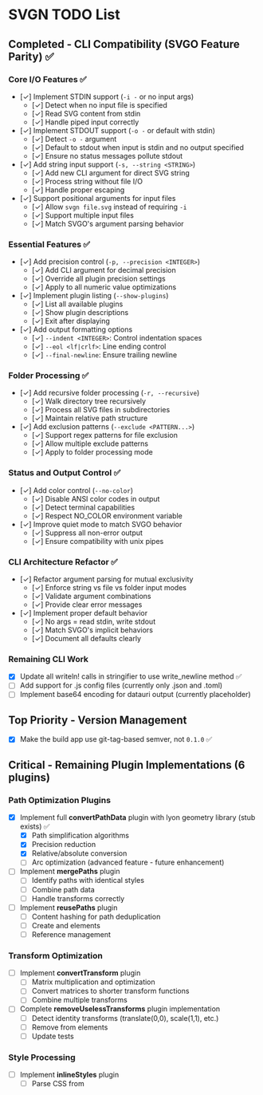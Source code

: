 # SVGN TODO List

## Completed - CLI Compatibility (SVGO Feature Parity) ✅

### Core I/O Features ✅
- [✓] Implement STDIN support (`-i -` or no input args)
  - [✓] Detect when no input file is specified
  - [✓] Read SVG content from stdin
  - [✓] Handle piped input correctly
- [✓] Implement STDOUT support (`-o -` or default with stdin)
  - [✓] Detect `-o -` argument
  - [✓] Default to stdout when input is stdin and no output specified
  - [✓] Ensure no status messages pollute stdout
- [✓] Add string input support (`-s, --string <STRING>`)
  - [✓] Add new CLI argument for direct SVG string
  - [✓] Process string without file I/O
  - [✓] Handle proper escaping
- [✓] Support positional arguments for input files
  - [✓] Allow `svgn file.svg` instead of requiring `-i`
  - [✓] Support multiple input files
  - [✓] Match SVGO's argument parsing behavior

### Essential Features ✅
- [✓] Add precision control (`-p, --precision <INTEGER>`)
  - [✓] Add CLI argument for decimal precision
  - [✓] Override all plugin precision settings
  - [✓] Apply to all numeric value optimizations
- [✓] Implement plugin listing (`--show-plugins`)
  - [✓] List all available plugins
  - [✓] Show plugin descriptions
  - [✓] Exit after displaying
- [✓] Add output formatting options
  - [✓] `--indent <INTEGER>`: Control indentation spaces
  - [✓] `--eol <lf|crlf>`: Line ending control
  - [✓] `--final-newline`: Ensure trailing newline

### Folder Processing ✅
- [✓] Add recursive folder processing (`-r, --recursive`)
  - [✓] Walk directory tree recursively
  - [✓] Process all SVG files in subdirectories
  - [✓] Maintain relative path structure
- [✓] Add exclusion patterns (`--exclude <PATTERN...>`)
  - [✓] Support regex patterns for file exclusion
  - [✓] Allow multiple exclude patterns
  - [✓] Apply to folder processing mode

### Status and Output Control ✅
- [✓] Add color control (`--no-color`)
  - [✓] Disable ANSI color codes in output
  - [✓] Detect terminal capabilities
  - [✓] Respect NO_COLOR environment variable
- [✓] Improve quiet mode to match SVGO behavior
  - [✓] Suppress all non-error output
  - [✓] Ensure compatibility with unix pipes

### CLI Architecture Refactor ✅
- [✓] Refactor argument parsing for mutual exclusivity
  - [✓] Enforce string vs file vs folder input modes
  - [✓] Validate argument combinations
  - [✓] Provide clear error messages
- [✓] Implement proper default behavior
  - [✓] No args = read stdin, write stdout
  - [✓] Match SVGO's implicit behaviors
  - [✓] Document all defaults clearly

### Remaining CLI Work
- [x] Update all writeln! calls in stringifier to use write_newline method ✅
- [ ] Add support for .js config files (currently only .json and .toml)
- [ ] Implement base64 encoding for datauri output (currently placeholder)

## Top Priority - Version Management
- [x] Make the build app use git-tag-based semver, not `0.1.0` ✅

## Critical - Remaining Plugin Implementations (6 plugins)

### Path Optimization Plugins
- [x] Implement full **convertPathData** plugin with lyon geometry library (stub exists) ✅
  - [x] Path simplification algorithms
  - [x] Precision reduction
  - [x] Relative/absolute conversion
  - [ ] Arc optimization (advanced feature - future enhancement)
- [ ] Implement **mergePaths** plugin
  - [ ] Identify paths with identical styles
  - [ ] Combine path data
  - [ ] Handle transforms correctly
- [ ] Implement **reusePaths** plugin
  - [ ] Content hashing for path deduplication
  - [ ] Create <defs> and <use> elements
  - [ ] Reference management

### Transform Optimization
- [ ] Implement **convertTransform** plugin
  - [ ] Matrix multiplication and optimization
  - [ ] Convert matrices to shorter transform functions
  - [ ] Combine multiple transforms
- [ ] Complete **removeUselessTransforms** plugin implementation
  - [ ] Detect identity transforms (translate(0,0), scale(1,1), etc.)
  - [ ] Remove from elements
  - [ ] Update tests

### Style Processing
- [ ] Implement **inlineStyles** plugin
  - [ ] Parse CSS from <style> elements
  - [ ] Calculate CSS specificity
  - [ ] Apply styles as inline attributes
  - [ ] Remove empty <style> elements

### Structural Optimization
- [ ] Implement **moveElemsAttrsToGroup** plugin
  - [ ] Analyze common attributes across elements
  - [ ] Move to parent group when beneficial
  - [ ] Calculate size reduction
- [ ] Implement **moveGroupAttrsToElems** plugin
  - [ ] Distribute group attributes to children
  - [ ] Remove unnecessary groups
  - [ ] Handle inheritance correctly
- [x] Implement **removeUselessStrokeAndFill** plugin ✅
  - [x] Understand style cascade and inheritance
  - [x] Remove redundant stroke/fill attributes
  - [x] Handle currentColor correctly
- [x] Implement **convertOneStopGradients** plugin ✅
  - [x] Detect single-stop gradients
  - [x] Convert to solid colors
  - [x] Remove gradient definitions
  - [x] Update references

## High Priority - Infrastructure Enhancements

### Parser Improvements
- [ ] Implement XML entity expansion (Issue #201)
  - [ ] Parse <!ENTITY> declarations in DOCTYPE
  - [ ] Build entity table
  - [ ] Expand &entity; references
- [ ] Implement selective whitespace preservation (Issue #202)
  - [ ] Preserve in <text>, <tspan>, <pre>, <script>, <style>
  - [ ] Trim in other elements
  - [ ] Add configuration option
- [ ] Add enhanced error reporting (Issue #203)
  - [ ] Track line/column during parsing
  - [ ] Provide context snippets
  - [ ] Improve error messages

### Stringifier Enhancements
- [ ] Add XML declaration output support (Issue #206)
  - [ ] Output <?xml version="1.0" encoding="UTF-8"?>
  - [ ] Make encoding configurable
  - [ ] Conditional output based on config
- [ ] Add DOCTYPE output support (Issue #207)
  - [ ] Preserve DOCTYPE from input
  - [ ] Output entity definitions
  - [ ] Handle public/system identifiers

### Architecture Improvements
- [ ] Implement visitor pattern (Issue #213)
  - [ ] Create Visitor trait with enter/exit methods
  - [ ] Support for different node types
  - [ ] Enable fine-grained traversal control
- [ ] Implement preset system (Issue #215)
  - [ ] Create Preset trait
  - [ ] Implement preset-default
  - [ ] Support preset inheritance
  - [ ] Allow custom presets
- [ ] Add dynamic plugin loading support (Issue #216)
  - [ ] Plugin discovery mechanism
  - [ ] Runtime loading API
  - [ ] External plugin interface

## Medium Priority - Plugin Enhancements

- [ ] Fix cleanupEnableBackground style handling (Issue #225)
  - [ ] Parse enable-background from style attributes
  - [ ] Merge with attribute handling
- [ ] Fix cleanupIds URL encoding (Issue #227)
  - [ ] Match SVGO's encodeURI behavior
  - [ ] Handle special characters correctly
- [ ] Add cleanupIds optimization skip (Issue #228)
  - [ ] Detect SVGs with only defs
  - [ ] Skip ID minification for such files

## Medium Priority - Build and Distribution

- [ ] Complete cross-platform build scripts (Issue #410)
  - [ ] Fix macOS universal binary build (Issue #412)
  - [ ] Create Linux packaging (.deb, .rpm, .AppImage)
  - [ ] Create Windows installer (.msi)
  - [ ] Update GitHub Actions workflow
- [ ] Implement version management
  - [ ] Git tag-based versioning
  - [ ] Automatic version injection at build time
  - [ ] Update set-cargo-version.sh script

## Low Priority - Code Quality

- [ ] Fix 27 Clippy warnings
  - [ ] Fix collapsible if statements (2)
  - [ ] Fix needless borrows (2)
  - [ ] Replace manual clamp with clamp function (1)
  - [ ] Add #[derive(Default)] for 3 structs
  - [ ] Implement Default for 17 structs with new()
  - [ ] Fix recursive parameter warnings (3)
  - [ ] Fix length comparison (1)
  - [ ] Fix collapsible match (1)
  - [ ] Remove needless return (1)
  - [ ] Fix invalid regex with backreference in prefix_ids.rs
- [ ] Fix minor formatting issues in benches/optimization.rs

## Low Priority - Performance and Testing

- [ ] Create comprehensive benchmarks
  - [ ] Compare performance with SVGO
  - [ ] Benchmark individual plugins
  - [ ] Memory usage profiling
- [ ] Expand test coverage
  - [ ] Port remaining SVGO test fixtures
  - [ ] Add fuzz testing for parser
  - [ ] Performance regression tests
- [ ] Optimize performance
  - [ ] Profile and optimize hot paths
  - [ ] Consider parallel processing
  - [ ] Optimize memory allocations

## Future Enhancements

- [ ] WASM compilation support
- [ ] Node.js bindings
- [ ] Python bindings
- [ ] Plugin marketplace
- [ ] Visual optimization preview
- [ ] GPU-accelerated path optimization
- [ ] Machine learning optimization hints

## Documentation

- [ ] Complete API documentation
- [ ] Write migration guide from SVGO
- [ ] Create plugin development guide
- [ ] Add more examples
- [ ] Document performance characteristics

## Issues to Remove/Close

- [ ] Review and close resolved issue files:
  - [x] 411.txt (already removed - convertPathData stub implementation)
  - [ ] Verify other issue files are still relevant